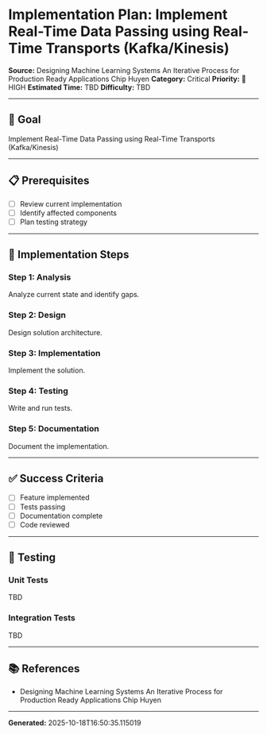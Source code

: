 # Implementation Plan: Implement Real-Time Data Passing using Real-Time Transports (Kafka/Kinesis)

**Source:** Designing Machine Learning Systems An Iterative Process for Production Ready Applications   Chip Huyen
**Category:** Critical
**Priority:** 🔴 HIGH
**Estimated Time:** TBD
**Difficulty:** TBD

---

## 🎯 Goal

Implement Real-Time Data Passing using Real-Time Transports (Kafka/Kinesis)

---

## 📋 Prerequisites

- [ ] Review current implementation
- [ ] Identify affected components
- [ ] Plan testing strategy

---

## 🔧 Implementation Steps

### Step 1: Analysis

Analyze current state and identify gaps.

### Step 2: Design

Design solution architecture.

### Step 3: Implementation

Implement the solution.

### Step 4: Testing

Write and run tests.

### Step 5: Documentation

Document the implementation.

---

## ✅ Success Criteria

- [ ] Feature implemented
- [ ] Tests passing
- [ ] Documentation complete
- [ ] Code reviewed

---

## 🧪 Testing

### Unit Tests

TBD

### Integration Tests

TBD

---

## 📚 References

- Designing Machine Learning Systems An Iterative Process for Production Ready Applications   Chip Huyen

---

**Generated:** 2025-10-18T16:50:35.115019
